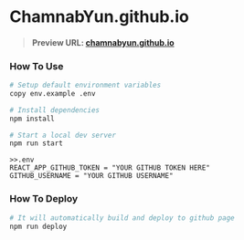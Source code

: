 ﻿# ChamnabYun.github.io

>#### Preview URL: [chamnabyun.github.io](https://chamnabyun.github.io)

### How To Use

```bash
# Setup default environment variables
copy env.example .env

# Install dependencies
npm install

# Start a local dev server
npm run start
```

```env
>>.env
REACT_APP_GITHUB_TOKEN = "YOUR GITHUB TOKEN HERE"
GITHUB_USERNAME = "YOUR GITHUB USERNAME"
```

### How To Deploy

```bash
# It will automatically build and deploy to github page
npm run deploy
```
